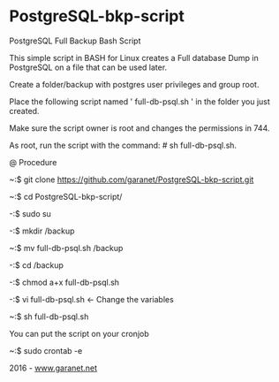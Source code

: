 # PostgreSQL-bkp-script
PostgreSQL Full Backup Bash Script

This simple script in BASH for Linux creates a Full database Dump in PostgreSQL on a file that can be used later. 

Create a folder/backup with postgres user privileges and group root.

Place the following script named ' full-db-psql.sh ' in the folder you just created.

Make sure the script owner is root and changes the permissions in 744.

As root, run the script with the command: # sh full-db-psql.sh.

@ Procedure

~:$ git clone https://github.com/garanet/PostgreSQL-bkp-script.git

~:$ cd PostgreSQL-bkp-script/

-:$ sudo su

-:$ mkdir /backup

~:$ mv full-db-psql.sh /backup 

-:$ cd /backup

-:$ chmod a+x full-db-psql.sh

-:$ vi full-db-psql.sh <- Change the variables

~:$ sh full-db-psql.sh

You can put the script on your cronjob

~:$ sudo crontab -e

2016 - www.garanet.net
